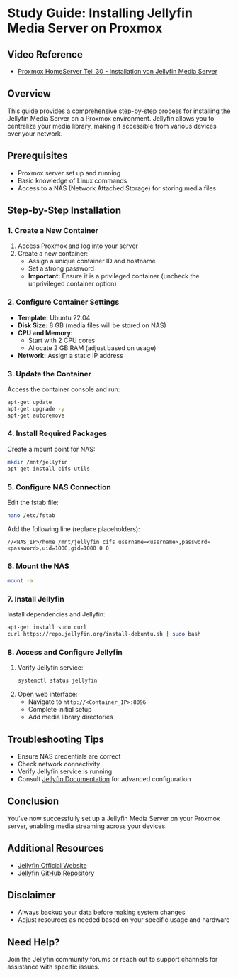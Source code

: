 # Study Guide: Installing Jellyfin Media Server on Proxmox

## Video Reference
- [Proxmox HomeServer Teil 30 - Installation von Jellyfin Media Server](https://www.youtube.com/watch?v=VMfz_1Kd-jk&list=PLRcp6YbTf6Qk3pIZnrKBTEJ8lQl5NZujz)

## Overview
This guide provides a comprehensive step-by-step process for installing the Jellyfin Media Server on a Proxmox environment. Jellyfin allows you to centralize your media library, making it accessible from various devices over your network.

## Prerequisites
- Proxmox server set up and running
- Basic knowledge of Linux commands
- Access to a NAS (Network Attached Storage) for storing media files

## Step-by-Step Installation

### 1. Create a New Container
1. Access Proxmox and log into your server
2. Create a new container:
   - Assign a unique container ID and hostname
   - Set a strong password
   - **Important:** Ensure it is a privileged container (uncheck the unprivileged container option)

### 2. Configure Container Settings
- **Template:** Ubuntu 22.04
- **Disk Size:** 8 GB (media files will be stored on NAS)
- **CPU and Memory:** 
  - Start with 2 CPU cores 
  - Allocate 2 GB RAM (adjust based on usage)
- **Network:** Assign a static IP address

### 3. Update the Container
Access the container console and run:
```bash
apt-get update
apt-get upgrade -y
apt-get autoremove
```

### 4. Install Required Packages
Create a mount point for NAS:
```bash
mkdir /mnt/jellyfin
apt-get install cifs-utils
```

### 5. Configure NAS Connection
Edit the fstab file:
```bash
nano /etc/fstab
```
Add the following line (replace placeholders):
```
//<NAS_IP>/home /mnt/jellyfin cifs username=<username>,password=<password>,uid=1000,gid=1000 0 0
```

### 6. Mount the NAS
```bash
mount -a
```

### 7. Install Jellyfin
Install dependencies and Jellyfin:
```bash
apt-get install sudo curl
curl https://repo.jellyfin.org/install-debuntu.sh | sudo bash
```

### 8. Access and Configure Jellyfin
1. Verify Jellyfin service:
   ```bash
   systemctl status jellyfin
   ```
2. Open web interface:
   - Navigate to `http://<Container_IP>:8096`
   - Complete initial setup
   - Add media library directories

## Troubleshooting Tips
- Ensure NAS credentials are correct
- Check network connectivity
- Verify Jellyfin service is running
- Consult [Jellyfin Documentation](https://jellyfin.org/docs/) for advanced configuration

## Conclusion
You've now successfully set up a Jellyfin Media Server on your Proxmox server, enabling media streaming across your devices.

## Additional Resources
- [Jellyfin Official Website](https://jellyfin.org/)
- [Jellyfin GitHub Repository](https://github.com/jellyfin/jellyfin)

## Disclaimer
- Always backup your data before making system changes
- Adjust resources as needed based on your specific usage and hardware

## Need Help?
Join the Jellyfin community forums or reach out to support channels for assistance with specific issues.

